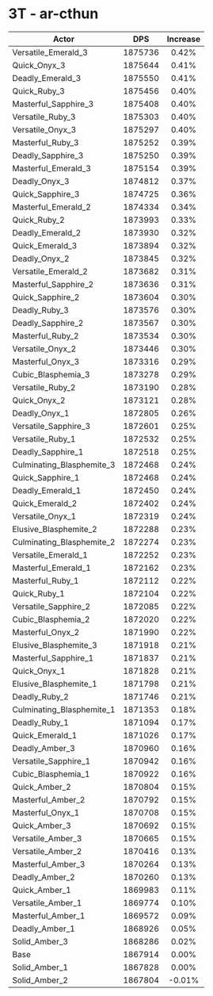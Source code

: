 # 3T - ar-cthun
| Actor | DPS | Increase |
|---|:---:|:---:|
|Versatile_Emerald_3|1875736|0.42%|
|Quick_Onyx_3|1875644|0.41%|
|Deadly_Emerald_3|1875550|0.41%|
|Quick_Ruby_3|1875456|0.40%|
|Masterful_Sapphire_3|1875408|0.40%|
|Versatile_Ruby_3|1875303|0.40%|
|Versatile_Onyx_3|1875297|0.40%|
|Masterful_Ruby_3|1875252|0.39%|
|Deadly_Sapphire_3|1875250|0.39%|
|Masterful_Emerald_3|1875154|0.39%|
|Deadly_Onyx_3|1874812|0.37%|
|Quick_Sapphire_3|1874725|0.36%|
|Masterful_Emerald_2|1874334|0.34%|
|Quick_Ruby_2|1873993|0.33%|
|Deadly_Emerald_2|1873930|0.32%|
|Quick_Emerald_3|1873894|0.32%|
|Deadly_Onyx_2|1873845|0.32%|
|Versatile_Emerald_2|1873682|0.31%|
|Masterful_Sapphire_2|1873636|0.31%|
|Quick_Sapphire_2|1873604|0.30%|
|Deadly_Ruby_3|1873576|0.30%|
|Deadly_Sapphire_2|1873567|0.30%|
|Masterful_Ruby_2|1873534|0.30%|
|Versatile_Onyx_2|1873446|0.30%|
|Masterful_Onyx_3|1873316|0.29%|
|Cubic_Blasphemia_3|1873278|0.29%|
|Versatile_Ruby_2|1873190|0.28%|
|Quick_Onyx_2|1873121|0.28%|
|Deadly_Onyx_1|1872805|0.26%|
|Versatile_Sapphire_3|1872601|0.25%|
|Versatile_Ruby_1|1872532|0.25%|
|Deadly_Sapphire_1|1872518|0.25%|
|Culminating_Blasphemite_3|1872468|0.24%|
|Quick_Sapphire_1|1872468|0.24%|
|Deadly_Emerald_1|1872450|0.24%|
|Quick_Emerald_2|1872402|0.24%|
|Versatile_Onyx_1|1872319|0.24%|
|Elusive_Blasphemite_2|1872288|0.23%|
|Culminating_Blasphemite_2|1872274|0.23%|
|Versatile_Emerald_1|1872252|0.23%|
|Masterful_Emerald_1|1872162|0.23%|
|Masterful_Ruby_1|1872112|0.22%|
|Quick_Ruby_1|1872104|0.22%|
|Versatile_Sapphire_2|1872085|0.22%|
|Cubic_Blasphemia_2|1872020|0.22%|
|Masterful_Onyx_2|1871990|0.22%|
|Elusive_Blasphemite_3|1871918|0.21%|
|Masterful_Sapphire_1|1871837|0.21%|
|Quick_Onyx_1|1871828|0.21%|
|Elusive_Blasphemite_1|1871798|0.21%|
|Deadly_Ruby_2|1871746|0.21%|
|Culminating_Blasphemite_1|1871353|0.18%|
|Deadly_Ruby_1|1871094|0.17%|
|Quick_Emerald_1|1871026|0.17%|
|Deadly_Amber_3|1870960|0.16%|
|Versatile_Sapphire_1|1870942|0.16%|
|Cubic_Blasphemia_1|1870922|0.16%|
|Quick_Amber_2|1870804|0.15%|
|Masterful_Amber_2|1870792|0.15%|
|Masterful_Onyx_1|1870708|0.15%|
|Quick_Amber_3|1870692|0.15%|
|Versatile_Amber_3|1870665|0.15%|
|Versatile_Amber_2|1870416|0.13%|
|Masterful_Amber_3|1870264|0.13%|
|Deadly_Amber_2|1870260|0.13%|
|Quick_Amber_1|1869983|0.11%|
|Versatile_Amber_1|1869774|0.10%|
|Masterful_Amber_1|1869572|0.09%|
|Deadly_Amber_1|1868926|0.05%|
|Solid_Amber_3|1868286|0.02%|
|Base|1867914|0.00%|
|Solid_Amber_1|1867828|0.00%|
|Solid_Amber_2|1867804|-0.01%|
